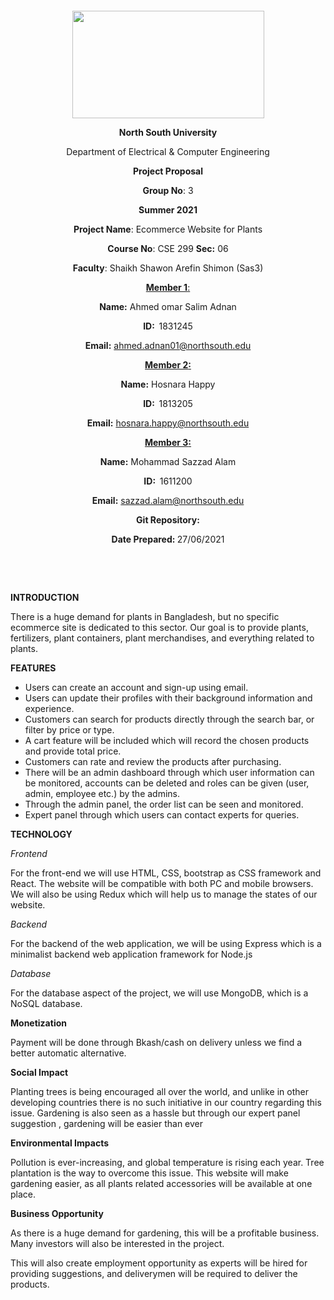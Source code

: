 <p style="text-align: center;">&nbsp;</p>
<p style="text-align: center;">&nbsp;</p>
<p align="center"><strong><img src="https://media.dhakatribune.com/uploads/2016/11/nsulogo.jpg" alt="" width="307" height="172" /></strong></p>
<p align="center"><strong>North South University</strong></p>
<p align="center">Department of Electrical &amp; Computer Engineering</p>
<p align="center"><strong>Project Proposal</strong></p>
<p align="center"><strong>Group No</strong>: 3</p>
<p align="center"><strong>Summer 2021</strong></p>
<p align="center"><strong>Project Name</strong>: Ecommerce Website for Plants </p>
<p align="center"><strong>Course No</strong>: CSE 299 <strong>Sec</strong><strong>:</strong> 06</p>
<p align="center"><strong>Faculty</strong>: Shaikh Shawon Arefin Shimon (Sas3)</p>
<p align="center"><strong><u>Member 1</u></strong><u>:</u></p>
<p align="center"><strong>Name</strong><strong>:</strong> Ahmed omar Salim Adnan</p>
<p align="center"><strong>ID</strong><strong>:&nbsp; </strong>1831245</p>
<p align="center"><strong>Email</strong><strong>:</strong> <a href="mailto:ahmed.adnan01@northsouth.edu ">ahmed.adnan01@northsouth.edu </a></p>
<p align="center"><strong><u>Member 2</u></strong><strong><u>:</u></strong></p>
<p align="center"><strong>Name</strong><strong>:</strong> Hosnara Happy</p>
<p align="center"><strong>ID</strong><strong>:&nbsp; </strong>1813205</p>
<p align="center"><strong>Email</strong><strong>:</strong> <a href="mailto:hosnara.happy@northsouth.edu">hosnara.happy@northsouth.edu</a></p>
<p align="center"><strong><u>Member 3</u></strong><strong><u>:</u></strong></p>
<p align="center"><strong>Name</strong><strong>:</strong> Mohammad Sazzad Alam </p>
<p align="center"><strong>ID</strong><strong>:&nbsp; </strong>1611200</p>
<p align="center"><strong>Email</strong><strong>:</strong> <a href="mailto:sazzad.alam@northsouth.edu">sazzad.alam@northsouth.edu</a></p>
<p align="center"><strong>Git Repository</strong><strong>: </strong><a href=""></a></p>
<p align="center"><strong>Date Prepared</strong><strong>: </strong>27/06/2021</p>
<p><strong>&nbsp;</strong></p>
<p><strong>&nbsp;</strong></p>
<p><strong>INTRODUCTION</strong></p>
<p>There is a huge demand for plants in Bangladesh, but no specific ecommerce site is 
dedicated to this sector.
Our goal is to provide plants, fertilizers, plant containers, plant merchandises, and 
everything related to plants.</p>
<p><strong>FEATURES</strong></p>
<ul>
<li> Users can create an account and sign-up using email. </li>
<li> Users can update their profiles with their background information and experience.</li>
<li> Customers can search for products directly through the search bar, or filter by 
price or type.</li>
<li> A cart feature will be included which will record the chosen products and provide 
total price.</li>
<li> Customers can rate and review the products after purchasing.</li>
<li> There will be an admin dashboard through which user information can be 
monitored, accounts can be deleted and roles can be given (user, admin, 
employee etc.) by the admins.</li>
<li> Through the admin panel, the order list can be seen and monitored.</li>
<li> Expert panel through which users can contact experts for queries.
</li>
</ul>

<p><strong>TECHNOLOGY</strong></p>
<p><em>Frontend</em></p>
<p>For the front-end we will use HTML, CSS, bootstrap as CSS framework and React. The 
website will be compatible with both PC and mobile browsers. We will also be using 
Redux which will help us to manage the states of our website.
</p>
<p><em>Backend</em></p>
<p>For the backend of the web application, we will be using Express which is a minimalist
backend web application framework for Node.js</p>
<p><em>Database</em></p>
<p>For the database aspect of the project, we will use MongoDB, which is a NoSQL 
database.</p>
<p><strong>Monetization</strong></p>
<p>Payment will be done through Bkash/cash on delivery unless we find a better automatic 
alternative. </p>
<p><strong>Social Impact</strong></p>
<p>Planting trees is being encouraged all over the world, and unlike in other 
developing countries there is no such initiative in our country regarding this issue. 
Gardening is also seen as a hassle but through our expert panel suggestion , gardening 
will be easier than ever</p>
<p><strong>Environmental Impacts</strong></p>
<p>Pollution is ever-increasing, and global temperature is rising each 
year. Tree plantation is the way to overcome this issue. This website will make gardening 
easier, as all plants related accessories will be available at one place.</p>
<p><strong>Business Opportunity</strong></p>
<p>As there is a huge demand for gardening, this will be a profitable 
business. Many investors will also be interested in the project. </p>
<p>This will also create employment opportunity as experts will be hired for providing 
suggestions, and deliverymen will be required to deliver the products. </p>
